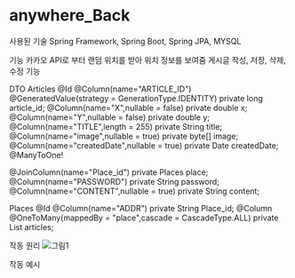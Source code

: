 # anywhere_Back
사용된 기술
Spring Framework, Spring Boot, Spring JPA, MYSQL

기능
카카오 API로 부터 랜덤 위치를 받아 위치 정보를 보여줌
게시글 작성, 저장, 삭제, 수정 기능

DTO
Articles
 @Id
  @Column(name="ARTICLE_ID")
  @GeneratedValue(strategy = GenerationType.IDENTITY)
  private long article_id;
  @Column(name="X",nullable = false)
  private double x;
  @Column(name="Y",nullable = false)
  private double y;
  @Column(name="TITLE",length = 255)
  private String title;
  @Column(name="image",nullable = true)
  private byte[] image;
  @Column(name="createdDate",nullable = true)
  private Date createdDate;
  @ManyToOne!

  @JoinColumn(name="Place_id")
  private Places place;
  @Column(name="PASSWORD")
  private String password;
  @Column(name="CONTENT",nullable = true)
  private String content;
 
Places
   @Id
    @Column(name="ADDR")
    private String Place_id;
    @Column
    @OneToMany(mappedBy = "place",cascade = CascadeType.ALL)
    private List<Articles> articles;
 
작동 원리
![그림1](https://user-images.githubusercontent.com/70366061/194986472-c8737be7-69a4-4c8f-acce-a1f37341163e.png)

작동 예시
